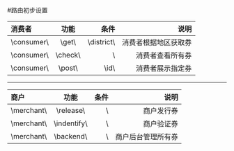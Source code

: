 ﻿#路由初步设置


消费者     | 功能        | 条件       | 说明
:--------- | :---------: | ---------: | -------------------:
\consumer\ | \get\       | \district\ | 消费者根据地区获取券
\consumer\ | \check\     |   \\       | 消费者查看所有券
\consumer\ | \post\      | \id\       | 消费者展示指定券
--------
商户       | 功能        | 条件    | 说明
:--------  | :---------: | ------: | -------------------:
\merchant\ | \release\   | \\      | 商户发行券
\merchant\ | \indentify\ | \\      | 商户验证券
\merchant\ | \backend\   | \\      | 商户后台管理所有券







